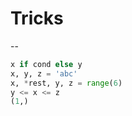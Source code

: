 # Tricks
<!-- .slide: data-background="img/tricks.jpg" --> 
--
```python
x if cond else y
x, y, z = 'abc'
x, *rest, y, z = range(6)
y <= x <= z
(1,)
```

